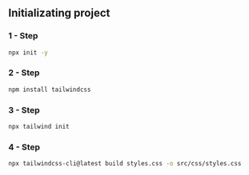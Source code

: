 ## Initializating project

### 1 - Step
```sh
npx init -y
```
### 2 - Step
```sh
npm install tailwindcss
```
### 3 - Step
```sh
npx tailwind init
```
### 4 - Step
```sh
npx tailwindcss-cli@latest build styles.css -o src/css/styles.css
```

